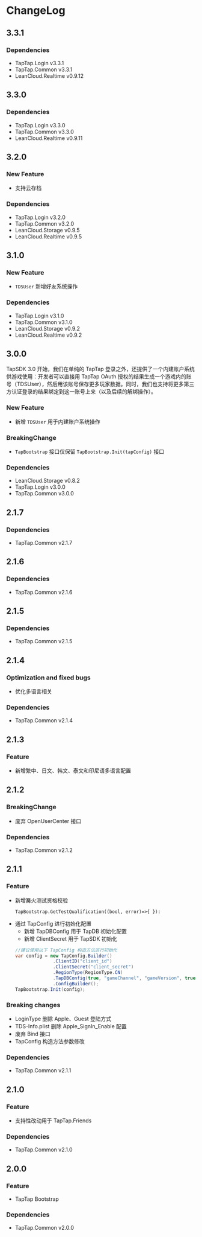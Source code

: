 # ChangeLog

## 3.3.1

### Dependencies

- TapTap.Login v3.3.1
- TapTap.Common v3.3.1
- LeanCloud.Realtime v0.9.12

## 3.3.0

### Dependencies

- TapTap.Login v3.3.0
- TapTap.Common v3.3.0
- LeanCloud.Realtime v0.9.11

## 3.2.0

### New Feature

- 支持云存档

### Dependencies
- TapTap.Login v3.2.0
- TapTap.Common v3.2.0
- LeanCloud.Storage v0.9.5
- LeanCloud.Realtime v0.9.5

## 3.1.0

### New Feature

- `TDSUser` 新增好友系统操作

### Dependencies

- TapTap.Login v3.1.0
- TapTap.Common v3.1.0
- LeanCloud.Storage v0.9.2
- LeanCloud.Realtime v0.9.2

## 3.0.0

TapSDK 3.0 开始，我们在单纯的 TapTap 登录之外，还提供了一个内建账户系统供游戏使用：开发者可以直接用 TapTap OAuth 授权的结果生成一个游戏内的账号（TDSUser），然后用该账号保存更多玩家数据。同时，我们也支持将更多第三方认证登录的结果绑定到这一账号上来（以及后续的解绑操作）。

### New Feature

- 新增 `TDSUser` 用于内建账户系统操作

### BreakingChange

-  `TapBootstrap` 接口仅保留 `TapBootstrap.Init(tapConfig)` 接口

### Dependencies

- LeanCloud.Storage v0.8.2
- TapTap.Login v3.0.0
- TapTap.Common v3.0.0

## 2.1.7

### Dependencies

- TapTap.Common v2.1.7

## 2.1.6

### Dependencies

- TapTap.Common v2.1.6

## 2.1.5

### Dependencies

- TapTap.Common v2.1.5

## 2.1.4

### Optimization and fixed bugs

- 优化多语言相关

### Dependencies

- TapTap.Common v2.1.4

## 2.1.3

### Feature

* 新增繁中、日文、韩文、泰文和印尼语多语言配置

## 2.1.2

### BreakingChange

* 废弃 OpenUserCenter 接口

### Dependencies

* TapTap.Common v2.1.2

## 2.1.1

### Feature

* 新增篝火测试资格校验
    ```
  TapBootstrap.GetTestQualification((bool, error)=>{ }):
    ```
* 通过 TapConfig 进行初始化配置
    * 新增 TapDBConfig 用于 TapDB 初始化配置
    * 新增 ClientSecret 用于 TapSDK 初始化
  ```c#
  //建议使用以下 TapConfig 构造方法进行初始化
  var config = new TapConfig.Builder()
                .ClientID("client_id")
                .ClientSecret("client_secret")
                .RegionType(RegionType.CN)
                .TapDBConfig(true, "gameChannel", "gameVersion", true)
                .ConfigBuilder();
  TapBootstrap.Init(config);
  ```

### Breaking changes

* LoginType 删除 Apple、Guest 登陆方式
* TDS-Info.plist 删除 Apple_SignIn_Enable 配置
* 废弃 Bind 接口
* TapConfig 构造方法参数修改

### Dependencies

* TapTap.Common v2.1.1

## 2.1.0

### Feature

* 支持性改动用于 TapTap.Friends

### Dependencies

* TapTap.Common v2.1.0

## 2.0.0

### Feature

* TapTap Bootstrap

### Dependencies

* TapTap.Common v2.0.0